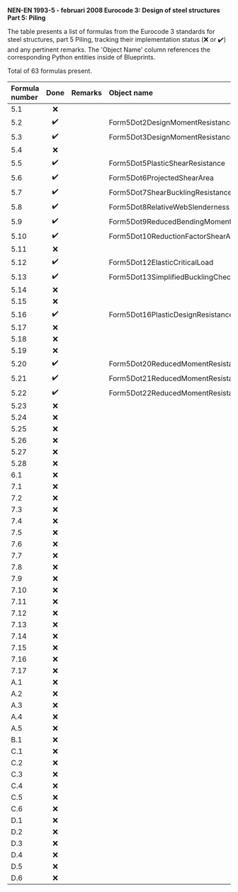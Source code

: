 **NEN-EN 1993-5 - februari 2008
Eurocode 3: Design of steel structures
Part 5: Piling**

The table presents a list of formulas from the Eurocode 3 standards for steel structures, part 5 Piling, tracking their implementation status
(:x: or :heavy_check_mark:) and any pertinent remarks. The 'Object Name' column references the corresponding Python entities inside of Blueprints.

Total of 63 formulas present.

| Formula number |        Done        | Remarks | Object name                                      |
|:---------------|:------------------:|:--------|:-------------------------------------------------|
| 5.1            |        :x:         |         |                                                  |
| 5.2            | :heavy_check_mark: |         | Form5Dot2DesignMomentResistanceClass1Or2         |
| 5.3            | :heavy_check_mark: |         | Form5Dot3DesignMomentResistanceClass3            |
| 5.4            |        :x:         |         |                                                  |
| 5.5            | :heavy_check_mark: |         | Form5Dot5PlasticShearResistance                  |
| 5.6            | :heavy_check_mark: |         | Form5Dot6ProjectedShearArea                      |
| 5.7            | :heavy_check_mark: |         | Form5Dot7ShearBucklingResistance                 |
| 5.8            | :heavy_check_mark: |         | Form5Dot8RelativeWebSlenderness                  |
| 5.9            | :heavy_check_mark: |         | Form5Dot9ReducedBendingMomentResistance          |
| 5.10           | :heavy_check_mark: |         | Form5Dot10ReductionFactorShearArea               |
| 5.11           |        :x:         |         |                                                  |
| 5.12           | :heavy_check_mark: |         | Form5Dot12ElasticCriticalLoad                    |
| 5.13           | :heavy_check_mark: |         | Form5Dot13SimplifiedBucklingCheck                |
| 5.14           |        :x:         |         |                                                  |
| 5.15           |        :x:         |         |                                                  |
| 5.16           | :heavy_check_mark: |         | Form5Dot16PlasticDesignResistance                |
| 5.17           |        :x:         |         |                                                  |
| 5.18           |        :x:         |         |                                                  |
| 5.19           |        :x:         |         |                                                  |
| 5.20           | :heavy_check_mark: |         | Form5Dot20ReducedMomentResistanceClass2ZProfiles |
| 5.21           | :heavy_check_mark: |         | Form5Dot21ReducedMomentResistanceClass2UProfiles |
| 5.22           | :heavy_check_mark: |         | Form5Dot22ReducedMomentResistanceClass3          |
| 5.23           |        :x:         |         |                                                  |
| 5.24           |        :x:         |         |                                                  |
| 5.25           |        :x:         |         |                                                  |
| 5.26           |        :x:         |         |                                                  |
| 5.27           |        :x:         |         |                                                  |
| 5.28           |        :x:         |         |                                                  |
| 6.1            |        :x:         |         |                                                  |
| 7.1            |        :x:         |         |                                                  |
| 7.2            |        :x:         |         |                                                  |
| 7.3            |        :x:         |         |                                                  |
| 7.4            |        :x:         |         |                                                  |
| 7.5            |        :x:         |         |                                                  |
| 7.6            |        :x:         |         |                                                  |
| 7.7            |        :x:         |         |                                                  |
| 7.8            |        :x:         |         |                                                  |
| 7.9            |        :x:         |         |                                                  |
| 7.10           |        :x:         |         |                                                  |
| 7.11           |        :x:         |         |                                                  |
| 7.12           |        :x:         |         |                                                  |
| 7.13           |        :x:         |         |                                                  |
| 7.14           |        :x:         |         |                                                  |
| 7.15           |        :x:         |         |                                                  |
| 7.16           |        :x:         |         |                                                  |
| 7.17           |        :x:         |         |                                                  |
| A.1            |        :x:         |         |                                                  |
| A.2            |        :x:         |         |                                                  |
| A.3            |        :x:         |         |                                                  |
| A.4            |        :x:         |         |                                                  |
| A.5            |        :x:         |         |                                                  |
| B.1            |        :x:         |         |                                                  |
| C.1            |        :x:         |         |                                                  |
| C.2            |        :x:         |         |                                                  |
| C.3            |        :x:         |         |                                                  |
| C.4            |        :x:         |         |                                                  |
| C.5            |        :x:         |         |                                                  |
| C.6            |        :x:         |         |                                                  |
| D.1            |        :x:         |         |                                                  |
| D.2            |        :x:         |         |                                                  |
| D.3            |        :x:         |         |                                                  |
| D.4            |        :x:         |         |                                                  |
| D.5            |        :x:         |         |                                                  |
| D.6            |        :x:         |         |                                                  |
